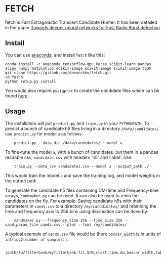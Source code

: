 # FETCH

fetch is Fast Extragalactic Transient Candidate Hunter. It has been detailed in the paper [Towards deeper neural networks for Fast Radio Burst detection](https://arxiv.org/abs/1902.06343)

Install
---

You can use [anaconda](https://www.continuum.io/downloads), and install `fetch` like this:

    conda install -c anaconda tensorflow-gpu keras scikit-learn pandas scipy numpy matplotlib scikit-image scikit-image scikit-image tqdm 
    git clone https://github.com/devanshkv/fetch.git
    cd fetch
    python setup.py install
    
You would also require `pysigproc` to create the candidate files which can be found [here](https://github.com/devanshkv/pysigproc).

Usage
---
The installation will put `predict.py` and `train.py` in your `PYTHONPATH`. To predict a bunch of candidate h5 files living in a directory `/data/candidates/` use `predict.py` for model `a` as follows:

        predict.py --data_dir /data/candidates/ --model a
        
To fine-tune the model `a`, with a bunch of candidates, put them in a pandas readable csv, `candidate.csv` with headers 'h5' and 'label'. Use

        train.py --data_csv candidates.csv --model a --output_path ./
        
This would train the model `a` and save the training log, and model weights in the output path.

To generate the candidate h5 files containing DM-time and Frequency-time arrays, `candmaker.py` can be used. It can also be used to rebin the candidates on the fly. For example: Saving candidate h5s with their parameters in `cands.csv` to a directory `/my/canddidates/` and rebinning the time and frequency axis to 256 bins using decimation can be done by: 

        candmaker.py --frequency_size 256 --time_size 256 --cand_param_file cands.csv --plot --fout /my/candidates/
        
A typical example of `cands.csv` file would be (here `boxcar_width` is in units of `int(log2(number of samples))`:
        
        /path/to/filterbank/myfilterbank.fil,S/N,start_time,dm,boxcar_width,label
